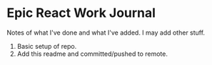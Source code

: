 # Epic React Work Journal

Notes of what I've done and what I've added. I may add other stuff.

1. Basic setup of repo.
2. Add this readme and committed/pushed to remote.